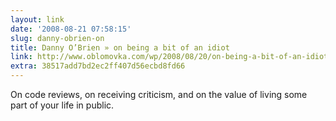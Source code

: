 ```yaml
---
layout: link
date: '2008-08-21 07:58:15'
slug: danny-obrien-on
title: Danny O’Brien » on being a bit of an idiot
link: http://www.oblomovka.com/wp/2008/08/20/on-being-a-bit-of-an-idiot/
extra: 38517add7bd2ec2ff407d56ecbd8fd66
---
```


On code reviews, on receiving criticism, and on the value of living some part of your life in public.